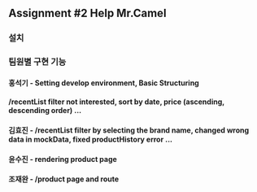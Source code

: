 ## Assignment #2 Help Mr.Camel

### 설치 
#### 

### 팀원별 구현 기능
#### 홍석기 - Setting develop environment, Basic Structuring
####          /recentList filter not interested, sort by date, price (ascending, descending order) ...

#### 김효진 - /recentList filter by selecting the brand name, changed wrong data in mockData, fixed productHistory error ... 
#### 윤수진 - rendering product page
#### 조재완 - /product page and route
